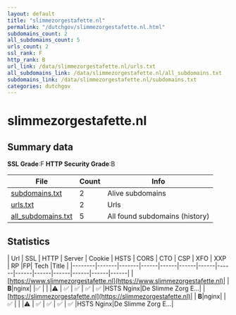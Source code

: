 ```yaml
---
layout: default
title: "slimmezorgestafette.nl"
permalink: "/dutchgov/slimmezorgestafette.nl.html"
subdomains_count: 2
all_subdomains_count: 5
urls_count: 2
ssl_rank: F
http_rank: B
url_link: /data/slimmezorgestafette.nl/urls.txt
all_subdomains_link: /data/slimmezorgestafette.nl/all_subdomains.txt
subdomains_link: /data/slimmezorgestafette.nl/subdomains.txt
categories: dutchgov
---
```



# slimmezorgestafette.nl
## Summary data


**SSL Grade**:F
**HTTP Security Grade**:B


| File       | Count | Info |
|------------|-------|------|
|[subdomains.txt](/data/slimmezorgestafette.nl/subdomains.txt)|2|Alive subdomains|
|[urls.txt](/data/slimmezorgestafette.nl/urls.txt)|2|Urls|
|[all_subdomains.txt](/data/slimmezorgestafette.nl/all_subdomains.txt)|5|All found subdomains (history)|


## Statistics


| Url | SSL | HTTP | Server | Cookie | HSTS | CORS | CTO | CSP | XFO | XXP | RP |FP| Tech |Title |
|--------|-------|-------|------|------|------|------|------|------|------|------|------|------|------|
|[https://www.slimmezorgestafette.nl](https://www.slimmezorgestafette.nl)| | **B**|nginx| |:white_check_mark: | | |:warning: | :white_check_mark: | :white_check_mark: | :white_check_mark: | :white_check_mark: |HSTS Nginx|De Slimme Zorg E...|
|[https://slimmezorgestafette.nl](https://slimmezorgestafette.nl)| | **B**|nginx| |:white_check_mark: | | |:warning: | :white_check_mark: | :white_check_mark: | :white_check_mark: | :white_check_mark: |HSTS Nginx|De Slimme Zorg E...|